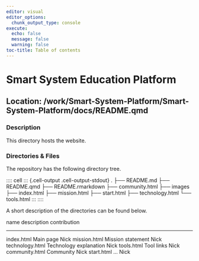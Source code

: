 ```yaml
---
editor: visual
editor_options:
  chunk_output_type: console
execute:
  echo: false
  message: false
  warning: false
toc-title: Table of contents
---
```


# Smart System Education Platform

## Location: /work/Smart-System-Platform/Smart-System-Platform/docs/README.qmd

### Description

This directory hosts the website.

### Directories & Files

The repository has the following directory tree.

:::: cell
::: {.cell-output .cell-output-stdout}
    .
    ├── README.md
    ├── README.qmd
    ├── README.rmarkdown
    ├── community.html
    ├── images
    ├── index.html
    ├── mission.html
    ├── start.html
    ├── technology.html
    └── tools.html
:::
::::

A short description of the directories can be found below.

  name              description              contribution
  ----------------- ------------------------ --------------
  index.html        Main page                Nick
  mission.html      Mission statement        Nick
  technology.html   Technology explanation   Nick
  tools.html        Tool links               Nick
  community.html    Community                Nick
  start.html        ...                      Nick
